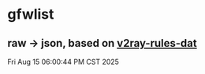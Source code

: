 # gfwlist
## raw -> json, based on [v2ray-rules-dat](https://github.com/Loyalsoldier/v2ray-rules-dat)
Fri Aug 15 06:00:44 PM CST 2025

